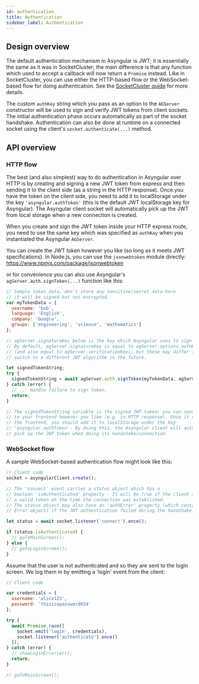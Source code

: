 ```yaml
---
id: authentication
title: Authentication
sidebar_label: Authentication
---
```


## Design overview

The default authentication mechanism in Asyngular is JWT; it is essentially the same as it was in SocketCluster; the main difference is that any function which used to accept a callback will now return a `Promise` instead. Like in SocketCluster, you can use either the HTTP-based flow or the WebSocket-based flow for doing authentication. See the [SocketCluster guide](https://socketcluster.io/#!/docs/authentication) for more details.

The custom `authKey` string which you pass as an option to the `AGServer` constructor will be used to sign and verify JWT tokens from client sockets.
The initial authentication phase occurs automatically as part of the socket handshake. Authentication can also be done at runtime on a connected socket using the client's `socket.authenticate(...)` method.

## API overview

### HTTP flow

The best (and also simplest) way to do authentication in Asyngular over HTTP is by creating and signing a new JWT token from express and then sending it to the client side (as a string in the HTTP response). Once you have the token on the client side, you need to add it to localStorage under the key `'asyngular.authToken'` (this is the default JWT localStorage key for Asyngular). The Asyngular client socket will automatically pick up the JWT from local storage when a new connection is created.

When you create and sign the JWT token inside your HTTP express route, you need to use the same key which was specified as `authKey` when you instantiated the Asyngular `AGServer`.

You can create the JWT token however you like (so long as it meets JWT specifications). In Node.js, you can use the `jsonwebtoken` module directly: https://www.npmjs.com/package/jsonwebtoken

or for convenience you can also use Asyngular's `agServer.auth.signToken(...)` function like this:

```js
// Sample token data, don't store any sensitive/secret data here
// it will be signed but not encrypted.
var myTokenData = {
  username: 'bob',
  language: 'English',
  company: 'Google',
  groups: ['engineering', 'science', 'mathematics']
};

// agServer.signatureKey below is the key which Asyngular uses to sign the token.
// By default, agServer.signatureKey is equal to agServer.options.authKey
// (and also equal to agServer.verificationKey); but these may differ if you
// switch to a different JWT algorithm in the future.

let signedTokenString;
try {
  signedTokenString = await agServer.auth.signToken(myTokenData, agServer.signatureKey);
} catch (error) {
  // ... Handle failure to sign token.
  return;
}

// The signedTokenString variable is the signed JWT token; you can send it
// to your frontend however you like (e.g. in HTTP response). Once it reaches
// the frontend, you should add it to localStorage under the key
// 'asyngular.authToken'- By doing this, the Asyngular client will automatically
// pick up the JWT token when doing its handshake/connection.
```

### WebSocket flow

A sample WebSocket-based authentication flow might look like this:

```js
// Client code
socket = asyngularClient.create();

// The 'connect' event carries a status object which has a
// boolean 'isAuthenticated' property - It will be true if the client socket carried
// a valid token at the time the connection was established.
// The status object may also have an 'authError' property (which contains an
// Error object) if the JWT authentication failed during the handshake.

let status = await socket.listener('connect').once();

if (status.isAuthenticated) {
  // goToMainScreen();
} else {
  // goToLoginScreen();
}
```

Assume that the user is not authenticated and so they are sent to the login screen. We log them in by emitting a 'login' event from the client:

```js
// Client code

var credentials = {
  username: 'alice123',
  password: 'thisisapassword654'
};

try {
  await Promise.race([
    socket.emit('login', credentials),
    socket.listener('authenticate').once()
  ]);
} catch (error) {
  // showLoginError(err);
  return;
}

// goToMainScreen();
```
